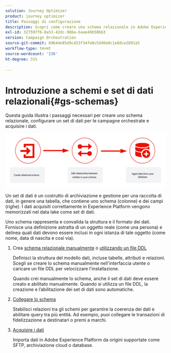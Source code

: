 ```yaml
---
solution: Journey Optimizer
product: journey optimizer
title: Passaggi di configurazione
description: Scopri come creare uno schema relazionale in Adobe Experience Platform caricando una DDL
exl-id: 327597f6-8a53-42dc-966a-baae49b58bb3
version: Campaign Orchestration
source-git-commit: 69644e85d9c453f34fe8c5d40e0c1e8dce2891a5
workflow-type: tm+mt
source-wordcount: '236'
ht-degree: 31%

---
```



# Introduzione a schemi e set di dati relazionali{#gs-schemas}

Questa guida illustra i passaggi necessari per creare uno schema relazionale, configurare un set di dati per le campagne orchestrate e acquisire i dati.

![](assets/do-not-localize/schema_admin.png)

Un set di dati è un costrutto di archiviazione e gestione per una raccolta di dati, in genere una tabella, che contiene uno schema (colonne) e dei campi (righe). I dati acquisiti correttamente in Experience Platform vengono memorizzati nel data lake come set di dati.

Uno schema rappresenta e convalida la struttura e il formato dei dati. Fornisce una definizione astratta di un oggetto reale (come una persona) e delinea quali dati devono essere inclusi in ogni istanza di tale oggetto (come nome, data di nascita e così via).


1. Crea [schema relazionale manualmente](manual-schema.md) o [utilizzando un file DDL](file-upload-schema.md)

   Definisci la struttura del modello dati, incluse tabelle, attributi e relazioni. Scegli se creare lo schema manualmente nell&#39;interfaccia utente o caricare un file DDL per velocizzare l&#39;installazione.

   Quando crei manualmente lo schema, anche il set di dati deve essere creato e abilitato manualmente. Quando si utilizza un file DDL, la creazione e l’abilitazione dei set di dati sono automatiche.

1. [Collegare lo schema](file-upload-schema.md)

   Stabilisci relazioni tra gli schemi per garantire la coerenza dei dati e abilitare query tra più entità. Ad esempio, puoi collegare le transazioni di fidelizzazione a destinatari o premi a marchi.

1. [Acquisire i dati](ingest-data.md)

   Importa dati in Adobe Experience Platform da origini supportate come SFTP, archiviazione cloud o database.

